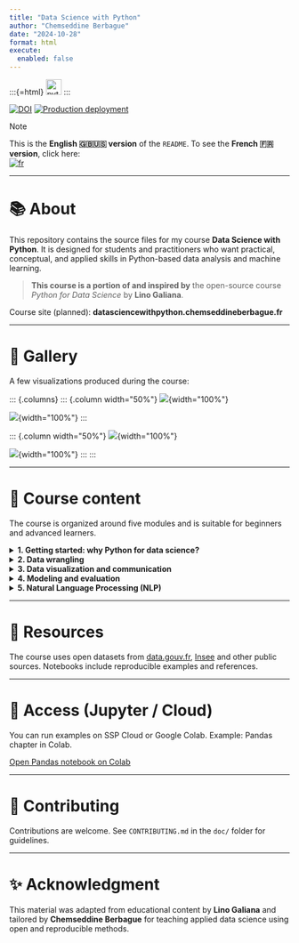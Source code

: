 ```yaml
---
title: "Data Science with Python"
author: "Chemseddine Berbague"
date: "2024-10-28"
format: html
execute: 
  enabled: false
---
```


:::{=html}
<img height="28" width="28" src="https://cdn.simpleicons.org/python/00ccff99" alt="python" />
:::

[![DOI](https://zenodo.org/badge/280161677.svg)](https://zenodo.org/badge/latestdoi/280161677)
[![Production deployment](https://github.com/chemseddineberbague/python-datascience/actions/workflows/prod.yml/badge.svg)](https://github.com/chemseddineberbague/python-datascience/actions/workflows/prod.yml)

> [!NOTE]
> This is the **English 🇬🇧🇺🇸 version** of the `README`.
> To see the **French 🇫🇷 version**, click here:  
> [![fr](https://img.shields.io/badge/lang-fr-red.svg)](https://github.com/chemseddineberbague/python-datascience/blob/main/doc/README-fr.md)

---

# 📚 About

This repository contains the source files for my course **Data Science with Python**. It is designed for students and practitioners who want practical, conceptual, and applied skills in Python-based data analysis and machine learning.

> **This course is a portion of and inspired by** the open-source course *Python for Data Science* by **Lino Galiana**.

Course site (planned): **datasciencewithpython.chemseddineberbague.fr**

---

# 🎨 Gallery

A few visualizations produced during the course:

::: {.columns}
::: {.column width="50%"}
![](https://minio.lab.sspcloud.fr/lgaliana/python-ENSAE/screenshots/fig1.png){width="100%"}

![](https://minio.lab.sspcloud.fr/lgaliana/python-ENSAE/screenshots/fig3.png){width="100%"}
:::

::: {.column width="50%"}
![](https://minio.lab.sspcloud.fr/lgaliana/python-ENSAE/screenshots/fig7.png){width="100%"}

![](https://minio.lab.sspcloud.fr/lgaliana/python-ENSAE/screenshots/fig8.png){width="100%"}
:::
:::

---

# 📖 Course content

The course is organized around five modules and is suitable for beginners and advanced learners.

<details>
  <summary><strong>1. Getting started: why Python for data science?</strong></summary>

- Setting up a Python environment
- Handling datasets
- Python basics for analysis

</details>

<details>
  <summary><strong>2. Data wrangling</strong></summary>

- Numpy fundamentals
- Data manipulation with Pandas
- Data cleaning and transformation
- GeoPandas (spatial data)
- Web scraping & APIs
- Regular expressions
- Parquet and S3

</details>

<details>
  <summary><strong>3. Data visualization and communication</strong></summary>

- Building clear and meaningful graphics
- Data storytelling
- Basic cartography and mapping

</details>

<details>
  <summary><strong>4. Modeling and evaluation</strong></summary>

- Preprocessing
- Model evaluation
- Classification & regression
- Feature selection
- Clustering

</details>

<details>
  <summary><strong>5. Natural Language Processing (NLP)</strong></summary>

- Text cleaning
- Bag-of-words & embeddings
- Basic text modeling and sentiment analysis

</details>

---

# 🔗 Resources

The course uses open datasets from [data.gouv.fr](https://www.data.gouv.fr), [Insee](https://www.insee.fr) and other public sources. Notebooks include reproducible examples and references.

---

# 🚀 Access (Jupyter / Cloud)

You can run examples on SSP Cloud or Google Colab. Example: Pandas chapter in Colab.

[Open Pandas notebook on Colab](https://colab.research.google.com/github/chemseddineberbague/python-datascience/blob/main/notebooks/en/manipulation/02_pandas_intro.ipynb)

---

# 🤝 Contributing

Contributions are welcome. See `CONTRIBUTING.md` in the `doc/` folder for guidelines.

---

# ✨ Acknowledgment

This material was adapted from educational content by **Lino Galiana** and tailored by **Chemseddine Berbague** for teaching applied data science using open and reproducible methods.